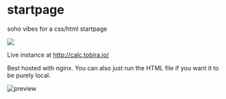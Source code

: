 # startpage
soho vibes for a css/html startpage

[![](https://img.shields.io/badge/Rosé%20Pine%20Theme-191724)](https://github.com/rose-pine/rose-pine-theme)

Live instance at http://calc.tobira.io/

Best hosted with nginx. You can also just run the HTML file if you want it to be purely local.

![preview](https://i.imgur.com/Sx56VJw.png)
